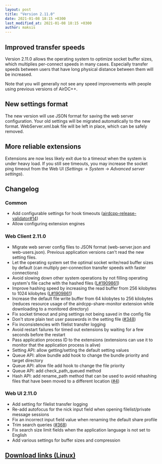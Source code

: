 ```yaml
---
layout: post
title: "Version 2.11.0"
date: 2021-01-08 18:15 +0300
last_modified_at: 2021-01-08 18:15 +0300
author: maksis
---
```


<!--more-->

## Improved transfer speeds

Version 2.11.0 allows the operating system to optimize socket buffer sizes, which multiplies per-connect speeds in many cases. Especially transfer speeds between users that have long physical distance between them will be increased.

Note that you will generally not see any speed improvements with people using previous versions of AirDC++.

## New settings format

The new version will use JSON format for saving the web server configuration. Your old settings will be migrated automatically to the new format. WebServer.xml.bak file will be left in place, which can be safely removed.

## More reliable extensions

Extensions are now less likely exit due to a timeout when the system is under heavy load. If you still see timeouts, you may increase the socket ping timeout from the Web UI (*Settings* -> *System* -> *Advanced server settings*).


## Changelog

### Common

- Add configurable settings for hook timeouts ([airdcpp-release-validator#14](https://github.com/airdcpp-web/airdcpp-release-validator/issues/14))
- Allow configuring extension engines

### Web Client 2.11.0

- Migrate web server config files to JSON format (web-server.json and web-users.json). Previous application versions can't read the new setting files.
- Let the operating system set the optimal socket write/read buffer sizes by default (can multiply per-connection transfer speeds with faster connections)
- Avoid slowing down other system operations by not filling operating system's file cache with the hashed files ([L#1909861](https://bugs.launchpad.net/dcplusplus/+bug/1909861))
- Improve hashing speed by increasing the read buffer from 256 kilobytes to 1024 kilobytes ([L#1909861](https://bugs.launchpad.net/dcplusplus/+bug/1909861))
- Increase the default file write buffer from 64 kilobytes to 256 kilobytes (reduces resource usage of the airdcpp-share-monitor extension while downloading to a monitored directory)
- Fix socket timeout and ping settings not being saved in the config file
- Don't store plain text user passwords in the setting file ([#348](https://github.com/airdcpp-web/airdcpp-webclient/issues/348))
- Fix inconsistencies with filelist transfer logging
- Avoid restart failures for timed out extensions by waiting for a few seconds before the restart
- Pass application process ID to the extensions (extensions can use it to monitor that the application process is alive)
- Setting API: allow getting/setting the default setting values
- Queue API: allow bundle add hook to change the bundle priority and target directory
- Queue API: allow file add hook to change the file priority
- Queue API: add check_path_queued method
- Hash API: add rename_path method that can be used to avoid rehashing files that have been moved to a different location ([#4](https://github.com/airdcpp/airdcpp-core/issues/4))


### Web UI 2.11.0

- Add setting for filelist transfer logging
- Re-add autofocus for the nick input field when opening filelist/private message sessions
- Fix an incorrect input field value when renaming the default share profile
- Trim search queries ([#368](https://github.com/airdcpp-web/airdcpp-webclient/issues/368))
- Fix search size limit fields when the application language is not set to English
- Add various settings for buffer sizes and compression

## [Download links (Linux)](/docs/installation/linux-binaries.html)
